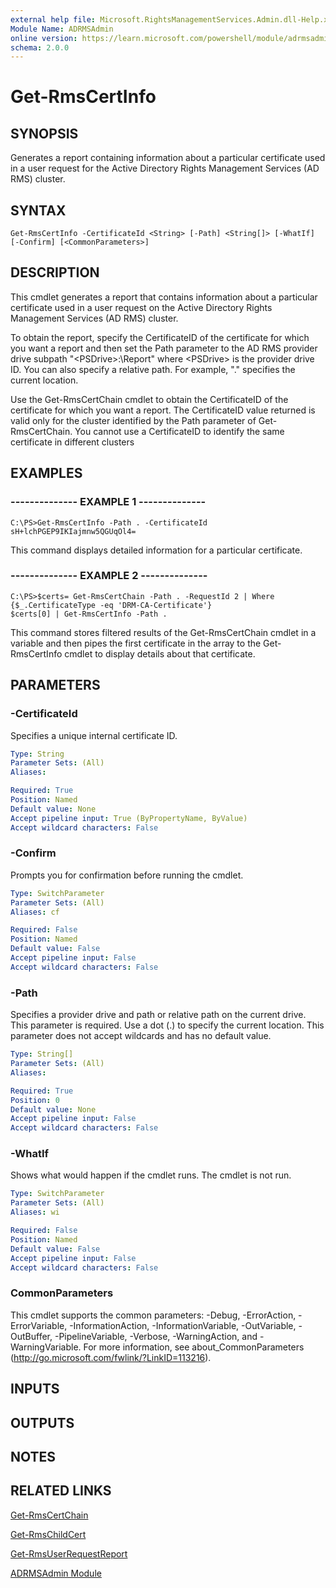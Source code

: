 ```yaml
---
external help file: Microsoft.RightsManagementServices.Admin.dll-Help.xml
Module Name: ADRMSAdmin
online version: https://learn.microsoft.com/powershell/module/adrmsadmin/get-rmscertinfo?view=windowsserver2012-ps&wt.mc_id=ps-gethelp
schema: 2.0.0
---
```


# Get-RmsCertInfo

## SYNOPSIS
Generates a report containing information about a particular certificate used in a user request for the Active Directory Rights Management Services (AD RMS) cluster.

## SYNTAX

```
Get-RmsCertInfo -CertificateId <String> [-Path] <String[]> [-WhatIf] [-Confirm] [<CommonParameters>]
```

## DESCRIPTION
This cmdlet generates a report that contains information about a particular certificate used in a user request on the Active Directory Rights Management Services (AD RMS) cluster.

To obtain the report, specify the CertificateID  of the certificate for which you want a report and then set the Path parameter to the AD RMS provider drive subpath "\<PSDrive\>:\Report" where \<PSDrive\> is the provider drive ID.
You can also specify a relative path.
For example, "." specifies the current location.

Use the Get-RmsCertChain cmdlet to obtain the CertificateID of the certificate for which you want a report.
The CertificateID value returned is valid only for the cluster identified by the Path parameter of Get-RmsCertChain.
You cannot use a CertificateID to identify the same certificate in different clusters

## EXAMPLES

### --------------  EXAMPLE 1 --------------
```
C:\PS>Get-RmsCertInfo -Path . -CertificateId sH+lchPGEP9IKIajmnw5QGUqOl4=
```

This command displays detailed information for a particular certificate.

### --------------  EXAMPLE 2 --------------
```
C:\PS>$certs= Get-RmsCertChain -Path . -RequestId 2 | Where {$_.CertificateType -eq 'DRM-CA-Certificate'}
$certs[0] | Get-RmsCertInfo -Path .
```

This command stores filtered results of the Get-RmsCertChain cmdlet in a variable and then pipes the first certificate in the array to the Get-RmsCertInfo cmdlet to display details about that certificate.

## PARAMETERS

### -CertificateId
Specifies a unique internal certificate ID.

```yaml
Type: String
Parameter Sets: (All)
Aliases: 

Required: True
Position: Named
Default value: None
Accept pipeline input: True (ByPropertyName, ByValue)
Accept wildcard characters: False
```

### -Confirm
Prompts you for confirmation before running the cmdlet.

```yaml
Type: SwitchParameter
Parameter Sets: (All)
Aliases: cf

Required: False
Position: Named
Default value: False
Accept pipeline input: False
Accept wildcard characters: False
```

### -Path
Specifies a provider drive and path or relative path on the current drive.
This parameter is required.
Use a dot (.) to specify the current location.
This parameter does not accept wildcards and has no default value.

```yaml
Type: String[]
Parameter Sets: (All)
Aliases: 

Required: True
Position: 0
Default value: None
Accept pipeline input: False
Accept wildcard characters: False
```

### -WhatIf
Shows what would happen if the cmdlet runs.
The cmdlet is not run.

```yaml
Type: SwitchParameter
Parameter Sets: (All)
Aliases: wi

Required: False
Position: Named
Default value: False
Accept pipeline input: False
Accept wildcard characters: False
```

### CommonParameters
This cmdlet supports the common parameters: -Debug, -ErrorAction, -ErrorVariable, -InformationAction, -InformationVariable, -OutVariable, -OutBuffer, -PipelineVariable, -Verbose, -WarningAction, and -WarningVariable. For more information, see about_CommonParameters (http://go.microsoft.com/fwlink/?LinkID=113216).

## INPUTS

## OUTPUTS

## NOTES

## RELATED LINKS

[Get-RmsCertChain](./Get-RmsCertChain.md)

[Get-RmsChildCert](./Get-RmsChildCert.md)

[Get-RmsUserRequestReport](./Get-RmsUserRequestReport.md)

[ADRMSAdmin Module](./ADRMSAdmin.md)

